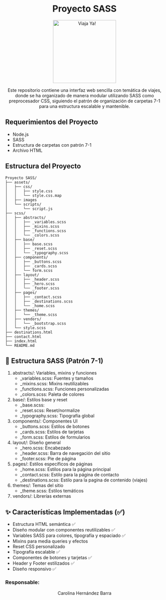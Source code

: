 <h1 align=center> Proyecto SASS </h1>
<p align=center><image src="assets/images/travel.png" alt= "Viaja Ya!" width="200px" height="auto"></p>
<p align=center>Este repositorio contiene una interfaz web sencilla con temática de viajes, donde se ha organizado de manera modular utilizando SASS como preprocesador CSS, siguiendo el patrón de organización de carpetas 7-1 para una estructura escalable y mantenible.</p>

## Requerimientos del Proyecto
- Node.js
- SASS 
- Estructura de carpetas con patrón 7-1
- Archivo HTML

## Estructura del Proyecto
```
Proyecto SASS/
├── assets/
│   ├── css/
│   │   ├── style.css
│   │   └── style.css.map
│   ├── images
│   └── scripts/
│       └── script.js
├── scss/
│   ├── abstracts/
│   │   ├── _variables.scss
│   │   ├── _mixins.scss
│   │   ├── _functions.scss
│   │   └── _colors.scss
│   ├── base/
│   │   ├── base.scss
│   │   ├── _reset.scss
│   │   └── _typography.scss
│   ├── components/
│   │   ├── _buttons.scss
│   │   ├── _cards.scss
│   │   └── form.scss
│   ├── layout/
│   │   ├── _header.scss
│   │   ├── _hero.scss
│   │   └── _footer.scss
│   ├── pages/
│   │   ├── _contact.scss
│   │   ├── _destinations.scss
│   │   └── _home.scss
│   ├── themes/
│   │   └── _theme.scss
│   ├── vendors/
│   │   └── _bootstrap.scss
│   └── style.scss
├── destinations.html
├── contact.html
├── index.html
└── README.md

```

## 🎨 Estructura SASS (Patrón 7-1)

1. abstracts/: Variables, mixins y funciones
    - _variables.scss:  Fuentes y tamaños
    - _mixins.scss: Mixins reutilizables
    - _functions.scss: Funciones personalizadas
    - _colors.scss: Paleta de colores
2. base/: Estilos base y reset
    - _base.scss: 
    - _reset.scss: Reset/normalize
    - _typography.scss: Tipografía global
3. components/: Componentes UI
    - _buttons.scss: Estilos de botones
    - _cards.scss: Estilos de tarjetas
    - _form.scss: Estilos de formularios
4. layout/: Diseño general
    - _hero.scss: Encabezado
    - _header.scss: Barra de navegación del sitio
    - _footer.scss: Pie de página
5. pages/: Estilos específicos de páginas
    - _home.scss: Estilos para la página principal
    - _contact.scss: Estilo para la página de contacto
    - _destinations.scss: Estilo para la pagina de contenido (viajes)
6. themes/: Temas del sitio
    - _theme.scss: Estilos temáticos
7. vendors/: Librerías externas

## ✨ Características Implementadas (✅)

- Estructura HTML semántica ✅ 
- Diseño modular con componentes reutilizables ✅ 
- Variables SASS para colores, tipografía y espaciado ✅ 
- Mixins para media queries y efectos
- Reset CSS personalizado
- Tipografía escalable ✅ 
- Componentes de botones y tarjetas ✅ 
- Header y Footer estilizados ✅ 
- Diseño responsivo ✅ 

### Responsable:
<p align=center>Carolina Hernández Barra</p>
